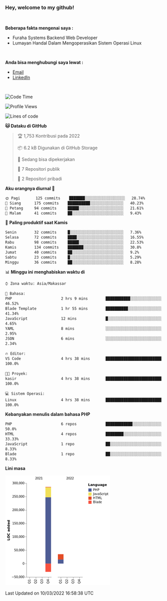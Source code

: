 <h3>Hey, welcome to my github!</h3>

<br>

<p><strong>Beberapa fakta mengenai saya :</strong></p>

<ul>
  <li>Furaha Systems Backend Web Developer</li>
  <li>Lumayan Handal Dalam Mengoperasikan Sistem Operasi Linux</li>
</ul>

<br>

<p><strong>Anda bisa menghubungi saya lewat :</strong></p>

<ul>
  <li><a href="mailto:renaldiapriyanto419@gmail.com">Email</a></li>
  <li><a href="https://www.linkedin.com/in/renaldi-kadang-314314206/">LinkedIn</a></li>
</ul>

<br>

<!--START_SECTION:waka-->
![Code Time](http://img.shields.io/badge/Code%20Time-36%20hrs%207%20mins-blue)

![Profile Views](http://img.shields.io/badge/Profil%20dilihat-16-blue)

![Lines of code](https://img.shields.io/badge/Sejak%20Hello%20World%20aku%20telah%20menulis-291%20Thousand%20baris%20kode-blue)

**🐱 Dataku di GitHub** 

> 🏆 1,753 Kontribusi pada 2022
 > 
> 📦 6.2 kB Digunakan di GitHub Storage 
 > 
> 💼 Sedang bisa dipekerjakan
 > 
> 📜 7 Repositori publik 
 > 
> 🔑 2 Repositori pribadi  
 > 
**Aku orangnya diurnal 🐤** 

```text
🌞 Pagi       125 commits    ███████░░░░░░░░░░░░░░░░░░   28.74% 
🌆 Siang      175 commits    ██████████░░░░░░░░░░░░░░░   40.23% 
🌃 Petang     94 commits     █████░░░░░░░░░░░░░░░░░░░░   21.61% 
🌙 Malam      41 commits     ██░░░░░░░░░░░░░░░░░░░░░░░   9.43%

```
📅 **Paling produktif saat Kamis** 

```text
Senin        32 commits     █░░░░░░░░░░░░░░░░░░░░░░░░   7.36% 
Selasa       72 commits     ████░░░░░░░░░░░░░░░░░░░░░   16.55% 
Rabu         98 commits     █████░░░░░░░░░░░░░░░░░░░░   22.53% 
Kamis        134 commits    ███████░░░░░░░░░░░░░░░░░░   30.8% 
Jumat        40 commits     ██░░░░░░░░░░░░░░░░░░░░░░░   9.2% 
Sabtu        23 commits     █░░░░░░░░░░░░░░░░░░░░░░░░   5.29% 
Minggu       36 commits     ██░░░░░░░░░░░░░░░░░░░░░░░   8.28%

```


📊 **Minggu ini menghabiskan waktu di** 

```text
⌚︎ Zona waktu: Asia/Makassar

💬 Bahasa: 
PHP                      2 hrs 9 mins        ███████████░░░░░░░░░░░░░░   46.52% 
Blade Template           1 hr 55 mins        ██████████░░░░░░░░░░░░░░░   41.34% 
JavaScript               12 mins             █░░░░░░░░░░░░░░░░░░░░░░░░   4.65% 
YAML                     8 mins              ░░░░░░░░░░░░░░░░░░░░░░░░░   2.95% 
JSON                     6 mins              ░░░░░░░░░░░░░░░░░░░░░░░░░   2.34%

🔥 Editor: 
VS Code                  4 hrs 38 mins       █████████████████████████   100.0%

🐱‍💻 Proyek: 
kasir                    4 hrs 38 mins       █████████████████████████   100.0%

💻 Sistem Operasi: 
Linux                    4 hrs 38 mins       █████████████████████████   100.0%

```

**Kebanyakan menulis dalam bahasa PHP** 

```text
PHP                      6 repos             ████████████░░░░░░░░░░░░░   50.0% 
HTML                     4 repos             ████████░░░░░░░░░░░░░░░░░   33.33% 
JavaScript               1 repo              ██░░░░░░░░░░░░░░░░░░░░░░░   8.33% 
Blade                    1 repo              ██░░░░░░░░░░░░░░░░░░░░░░░   8.33%

```


**Lini masa**

![Chart not found](https://raw.githubusercontent.com/Sylent-Sys/Sylent-Sys/main/charts/bar_graph.png) 


 Last Updated on 10/03/2022 16:58:38 UTC
<!--END_SECTION:waka-->

